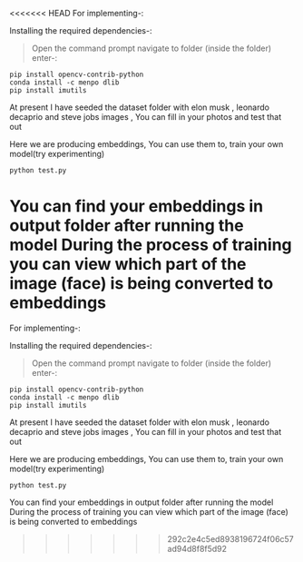 <<<<<<< HEAD
For implementing-:




Installing the required dependencies-:
> Open the command prompt
> navigate to folder (inside the folder)
> enter-:
```
pip install opencv-contrib-python
conda install -c menpo dlib
pip install imutils
```

At present I have seeded the dataset folder with elon musk , leonardo decaprio and steve jobs images , You can fill in your photos and test that out 

Here we are producing embeddings, You can use them to, train your own model(try experimenting)
```
python test.py
```
You can find your embeddings in output folder after running the model
During the process of training you can view which part of the image (face) is being converted to embeddings
=======
For implementing-:




Installing the required dependencies-:
> Open the command prompt
> navigate to folder (inside the folder)
> enter-:
```
pip install opencv-contrib-python
conda install -c menpo dlib
pip install imutils
```

At present I have seeded the dataset folder with elon musk , leonardo decaprio and steve jobs images , You can fill in your photos and test that out 

Here we are producing embeddings, You can use them to, train your own model(try experimenting)
```
python test.py
```
You can find your embeddings in output folder after running the model
During the process of training you can view which part of the image (face) is being converted to embeddings
>>>>>>> 292c2e4c5ed8938196724f06c57ad94d8f8f5d92
